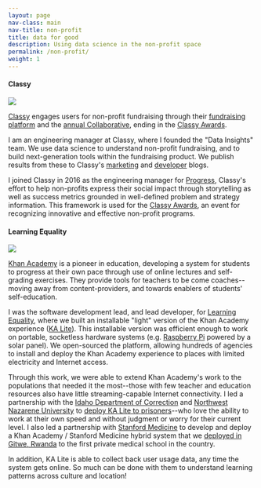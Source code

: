 ```yaml
---
layout: page
nav-class: main
nav-title: non-profit
title: data for good
description: Using data science in the non-profit space
permalink: /non-profit/
weight: 1
---
```


<a name="classy"></a>
<h4>Classy</h4>

<img class="col one right" src="{{ '/img/logos/classy.png' | prepend:site.baseurl }}">

<p>
  <a class="title" href="http://www.classy.org/">Classy</a> engages users for non-profit fundraising through their <a href="https://www.classy.org/crowdfunding-campaigns">fundraising platform</a> and the <a href="https://www.classy.org/collaborative">annual Collaborative</a>, ending in the <a href="https://www.classy.org/collaborative/awards-ceremony">Classy Awards</a>.
</p>

<p>
  I am an engineering manager at Classy, where I founded the "Data Insights" team. We use data science to understand non-profit fundraising, and to build next-generation tools within the fundraising product.
  We publish results from these to Classy's <a href="https://www.classy.org/blog/">marketing</a> and <a href="https://devblog.classy.org/">developer</a> blogs.
</p>

<p>
  I joined Classy in 2016 as the engineering manager for <a href="https://progress.classy.org/">Progress</a>,
  Classy's effort to help non-profits express their social impact through storytelling as well as success metrics grounded in well-defined problem and strategy information. This framework is used for the <a href="https://www.classy.org/collaborative/awards-ceremony">Classy Awards</a>, an event for recognizing innovative and effective non-profit programs.
</p>


<a name="leq"></a>
<h4>Learning Equality</h4>

<img class="col one right" src="{{ '/img/logos/leq.png' | prepend:site.baseurl }}">

<p>
  <a href="http://www.khanacademy.org/">Khan Academy</a> is a pioneer in education, developing a system for
  students to progress at their own pace through use of online lectures and
  self-grading exercises. They provide tools for teachers to be come coaches--moving
  away from content-providers, and towards enablers of students' self-education.
</p>


<p>
  I was the software development lead, and lead developer, for <a class="title" href="http://learningequality.com/">Learning Equality</a>, where we built an installable "light" version of the Khan Academy experience (<a href="http://www.learninequality.com/kalite/">KA Lite</a>). This installable version was efficient enough to work on portable, socketless hardware systems (e.g. <a href="http://www.raspberrypi.com/">Raspberry Pi</a> powered by a solar panel). We open-sourced the platform, allowing hundreds of agencies to install and deploy the Khan Academy experience to places with limited electricity and Internet access.
</p>

<p>
  Through this work, we were able to extend Khan Academy's work to the populations that needed it the most--those with few teacher and education resources also have little streaming-capable Internet connectivity. I led a partnership with the <a href="https://www.idoc.idaho.gov/">Idaho Department of Correction</a> and <a href="http://www.nnu.edu/">Northwest Nazarene University</a> to <a href="https://learningequality.org/blog/2013/ka-lite-brings-offline-education-idaho-department-/">deploy KA Lite to prisoners</a>--who love the ability to work at their own speed and without judgment or worry for their current level. I also led a partnership with <a href="https://med.stanford.edu/">Stanford Medicine</a> to develop and deploy a Khan Academy / Stanford Medicine hybrid system that we <a href="https://medium.com/@mrquickowl/videos-for-gitwe-a1768dfc321b#.q08kp38iz">deployed in Gitwe, Rwanda</a> to the first private medical school in the country.
</p>

<p>
  In addition, KA Lite is able to collect back user usage data, any time the system
  gets online. So much can be done with them to understand learning patterns across culture and location!
</p>
